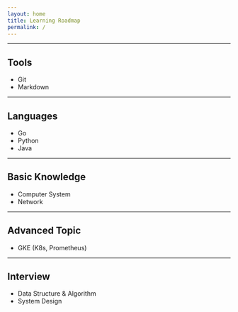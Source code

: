 ```yaml
---
layout: home
title: Learning Roadmap
permalink: /
---
```


***
## Tools
* Git
* Markdown

***
## Languages
* Go
* Python
* Java

***
## Basic Knowledge
* Computer System
* Network

***
## Advanced Topic
* GKE (K8s, Prometheus)

***
## Interview
* Data Structure & Algorithm
* System Design